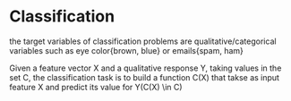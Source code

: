 # Classification

the target variables of classification problems are qualitative/categorical variables such as eye color{brown, blue} or emails{spam, ham}

Given a feature vector X and a qualitative response Y, taking values in the set C, the classification task is to build a function C(X) that takse as input feature X and predict its value for Y(C(X)  \in  C)

